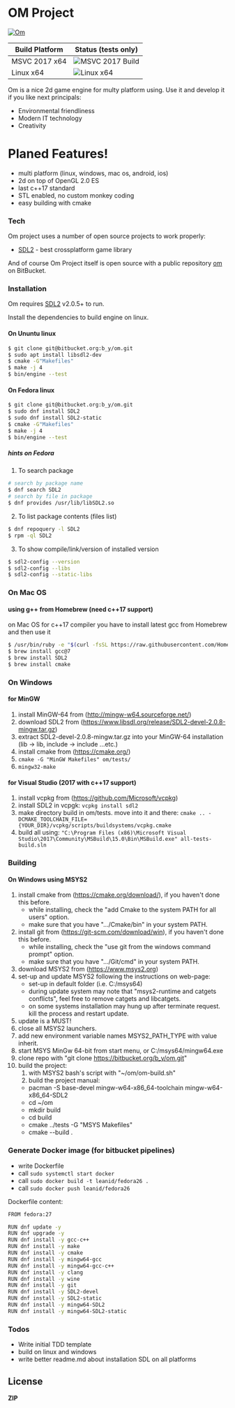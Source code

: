 # OM Project

[![Om](https://bitbucket.org/account/user/b_y/projects/OM/avatar/32)](https://bitbucket.org/account/user/b_y/projects/OM)


Build Platform   | Status (tests only)
---------------- | ----------------------
MSVC 2017 x64    | ![MSVC 2017 Build](https://ci.appveyor.com/api/projects/status/bitbucket/b_y/om)
Linux x64        | ![Linux x64](https://img.shields.io/bitbucket/pipelines/b_y/om.svg)



Om is a nice 2d game engine for multy platform using. Use it and develop it if you like next principals:

  - Environmental friendliness
  - Modern IT technology
  - Creativity

# Planed Features!

  - multi platform (linux, windows, mac os, android, ios)
  - 2d on top of OpenGL 2.0 ES
  - last c++17 standard
  - STL enabled, no custom monkey coding
  - easy building with cmake

### Tech

Om project uses a number of open source projects to work properly:

* [SDL2] - best crossplatform game library

And of course Om Project itself is open source with a public repository [om](https://bitbucket.org/b_y/om)
 on BitBucket.

### Installation

Om requires [SDL2](http://libsdl.org/) v2.0.5+ to run.

Install the dependencies to build engine on linux.

#### On Ununtu linux

```sh
$ git clone git@bitbucket.org:b_y/om.git
$ sudo apt install libsdl2-dev
$ cmake -G"Makefiles" 
$ make -j 4
$ bin/engine --test
```

#### On Fedora linux
```sh
$ git clone git@bitbucket.org:b_y/om.git
$ sudo dnf install SDL2
$ sudo dnf install SDL2-static
$ cmake -G"Makefiles" 
$ make -j 4
$ bin/engine --test
```
##### hints on Fedora
1. To search package
```sh
# search by package name
$ dnf search SDL2
# search by file in package
$ dnf provides /usr/lib/libSDL2.so
```
2. To list package contents (files list)
```sh
$ dnf repoquery -l SDL2
$ rpm -ql SDL2
```
3. To show compile/link/version of installed version
```sh
$ sdl2-config --version
$ sdl2-config --libs
$ sdl2-config --static-libs
```

### On Mac OS
#### using g++ from Homebrew (need c++17 support)
on Mac OS for c++17 compiler you have to install latest gcc from Homebrew and then use it
```sh
$ /usr/bin/ruby -e "$(curl -fsSL https://raw.githubusercontent.com/Homebrew/install/master/install)"
$ brew install gcc@7
$ brew install SDL2
$ brew install cmake
```

### On Windows
#### for MinGW 
1. install MinGW-64 from (http://mingw-w64.sourceforge.net/)
2. download SDL2 from (https://www.libsdl.org/release/SDL2-devel-2.0.8-mingw.tar.gz)
3. extract SDL2-devel-2.0.8-mingw.tar.gz into your MinGW-64 installation (lib -> lib, include -> include ...etc.)
4. install cmake from (https://cmake.org/)
5. ```cmake -G "MinGW Makefiles" om/tests/```
6. ```mingw32-make```

#### for Visual Studio (2017 with c++17 support)
1. install vcpkg from (https://github.com/Microsoft/vcpkg)
2. install SDL2 in vcpgk: ```vcpkg install sdl2```
3. make directory build in om/tests. move into it and there:
```cmake .. -DCMAKE_TOOLCHAIN_FILE={YOUR_DIR}/vcpkg/scripts/buildsystems/vcpkg.cmake```
4. build all using:
```"C:\Program Files (x86)\Microsoft Visual Studio\2017\Community\MSBuild\15.0\Bin\MSBuild.exe" all-tests-build.sln```

### Building
#### On Windows using MSYS2
1. install cmake from (https://cmake.org/download/), if you haven't done this before.
    - while installing, check the "add Cmake to the system PATH for all users" option.
    - make sure that you have ".../Cmake/bin" in your system PATH.
2. install git from (https://git-scm.com/download/win), if you haven't done this before.
    - while installing, check the "use git from the windows command prompt" option.
    - make sure that you have ".../Git/cmd" in your system PATH.
3. download MSYS2 from (https://www.msys2.org)
4. set-up and update MSYS2 following the instructions on web-page:
    - set-up in default folder (i.e. C:/msys64)
    - during update system may note that "msys2-runtime and catgets conflicts", feel free to remove catgets and libcatgets.
    - on some systems installation may hung up after terminate request. kill the process and restart update.
5. update is a MUST!
6. close all MSYS2 launchers.
7. add new environment variable names MSYS2_PATH_TYPE with value inherit.
8. start MSYS MinGw 64-bit from start menu, or C:/msys64/mingw64.exe
9. clone repo with "git clone https://bitbucket.org/b_y/om.git"
10. build the project:
    1. with MSYS2 bash's script with "~/om/om-build.sh"
    2. build the project manual:
    - pacman -S base-devel mingw-w64-x86_64-toolchain mingw-w64-x86_64-SDL2
    - cd ~/om 
    - mkdir build 
    - cd build 
    - cmake ../tests -G "MSYS Makefiles" 
    - cmake --build .

### Generate Docker image (for bitbucket pipelines)
 - write Dockerfile
 - call ```sudo systemctl start docker```
 - call ```sudo docker build -t leanid/fedora26 .```
 - call ```sudo docker push leanid/fedora26```

Dockerfile content:

```sh
FROM fedora:27

RUN dnf update -y
RUN dnf upgrade -y
RUN dnf install -y gcc-c++
RUN dnf install -y make
RUN dnf install -y cmake
RUN dnf install -y mingw64-gcc
RUN dnf install -y mingw64-gcc-c++
RUN dnf install -y clang
RUN dnf install -y wine
RUN dnf install -y git
RUN dnf install -y SDL2-devel
RUN dnf install -y SDL2-static
RUN dnf install -y mingw64-SDL2
RUN dnf install -y mingw64-SDL2-static
```

### Todos

 - Write initial TDD template
 - build on linux and windows
 - write better readme.md about installation SDL on all platforms

License
----

**ZIP**

[//]: # (These are reference links used in the body of this note and get stripped out when the markdown processor does its job. There is no need to format nicely because it shouldn't be seen. Thanks SO - http://stackoverflow.com/questions/4823468/store-comments-in-markdown-syntax)


   [SDL2]: <http://libsdl.org/>

